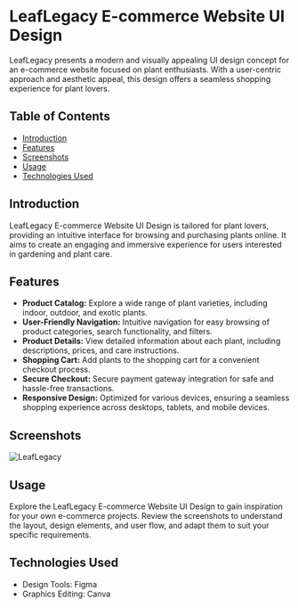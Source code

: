 # LeafLegacy E-commerce Website UI Design

LeafLegacy presents a modern and visually appealing UI design concept for an e-commerce website focused on plant enthusiasts. With a user-centric approach and aesthetic appeal, this design offers a seamless shopping experience for plant lovers.

## Table of Contents

- [Introduction](#introduction)
- [Features](#features)
- [Screenshots](#screenshots)
- [Usage](#usage)
- [Technologies Used](#technologies-used)


## Introduction

LeafLegacy E-commerce Website UI Design is tailored for plant lovers, providing an intuitive interface for browsing and purchasing plants online. It aims to create an engaging and immersive experience for users interested in gardening and plant care.

## Features

- **Product Catalog:** Explore a wide range of plant varieties, including indoor, outdoor, and exotic plants.
- **User-Friendly Navigation:** Intuitive navigation for easy browsing of product categories, search functionality, and filters.
- **Product Details:** View detailed information about each plant, including descriptions, prices, and care instructions.
- **Shopping Cart:** Add plants to the shopping cart for a convenient checkout process.
- **Secure Checkout:** Secure payment gateway integration for safe and hassle-free transactions.
- **Responsive Design:** Optimized for various devices, ensuring a seamless shopping experience across desktops, tablets, and mobile devices.

## Screenshots

![LeafLegacy](https://github.com/Jeevannaik66/-LeafLegacy-E-commerce-Website-UI-Design/assets/117274229/a2ce29eb-d74a-4957-b4f8-ab50541f01d0)

## Usage

Explore the LeafLegacy E-commerce Website UI Design to gain inspiration for your own e-commerce projects. Review the screenshots to understand the layout, design elements, and user flow, and adapt them to suit your specific requirements.

## Technologies Used

- Design Tools: Figma
- Graphics Editing: Canva


